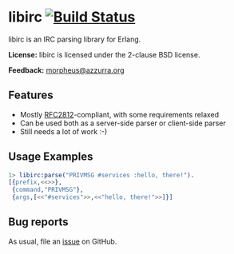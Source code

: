 # libirc [![Build Status](https://secure.travis-ci.org/rfc1459/libirc.png)](http://travis-ci.org/rfc1459/libirc)

libirc is an IRC parsing library for Erlang.

**License:** libirc is licensed under the 2-clause BSD license.

**Feedback:** morpheus@azzurra.org

## Features

* Mostly [RFC2812][]-compliant, with some requirements relaxed
* Can be used both as a server-side parser or client-side parser
* Still needs a lot of work :-)

## Usage Examples

```erlang
1> libirc:parse("PRIVMSG #services :hello, there!").
[{prefix,<<>>},
 {command,"PRIVMSG"},
 {args,[<<"#services">>,<<"hello, there!">>]}]
```

## Bug reports

As usual, file an [issue][] on GitHub.

[RFC2812]: http://tools.ietf.org/html/rfc2812#section-2.3.1
[issue]: https://github.com/rfc1459/libirc/issues/new
